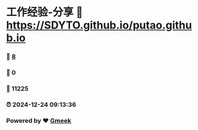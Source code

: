 # 工作经验-分享 :link: https://SDYTO.github.io/putao.github.io 
### :page_facing_up: [8](https://SDYTO.github.io/putao.github.io/tag.html) 
### :speech_balloon: 0 
### :hibiscus: 11225 
### :alarm_clock: 2024-12-24 09:13:36 
### Powered by :heart: [Gmeek](https://github.com/Meekdai/Gmeek)
